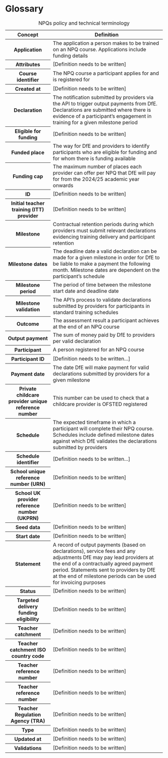 # Glossary 

<table class="govuk-table">
  <caption class="govuk-table__caption govuk-table__caption--m">NPQs policy and technical terminology</caption>
  <thead class="govuk-table__head">
    <tr class="govuk-table__row">
      <th scope="col" class="govuk-table__header">Concept</th>
      <th scope="col" class="govuk-table__header">Definition</th>
    </tr>
  </thead>
  <tbody class="govuk-table__body">
      <tr class="govuk-table__row">
      <th scope="row" class="govuk-table__header">Application</th>
      <td class="govuk-table__cell">The application a person makes to be trained on an NPQ course. Applications include funding details</td>
    </tr>
          <tr class="govuk-table__row">
      <th scope="row" class="govuk-table__header">Attributes</th>
      <td class="govuk-table__cell">[Definition needs to be written]</td>
    </tr>
        <tr class="govuk-table__row">
      <th scope="row" class="govuk-table__header">Course identifier</th>
      <td class="govuk-table__cell">The NPQ course a participant applies for and is registered for</td>
    </tr>
              <tr class="govuk-table__row">
      <th scope="row" class="govuk-table__header">Created at</th>
      <td class="govuk-table__cell">[Definition needs to be written]</td>
    </tr>
        <tr class="govuk-table__row">
      <th scope="row" class="govuk-table__header">Declaration</th>
      <td class="govuk-table__cell">The notification submitted by providers via the API to trigger output payments from DfE. Declarations are submitted where there is evidence of a participant’s engagement in training for a given milestone period</td>
    </tr>
            <tr class="govuk-table__row">
      <th scope="row" class="govuk-table__header">Eligible for funding</th>
      <td class="govuk-table__cell">[Definition needs to be written]</td>
    </tr>
            <tr class="govuk-table__row">
      <th scope="row" class="govuk-table__header">Funded place</th>
      <td class="govuk-table__cell">The way for DfE and providers to identify participants who are eligible for funding and for whom there is funding available</td>
    </tr>
            <tr class="govuk-table__row">
      <th scope="row" class="govuk-table__header">Funding cap</th>
      <td class="govuk-table__cell">The maximum number of places each provider can offer per NPQ that DfE will pay for from the 2024/25 academic year onwards
</td>
<tr class="govuk-table__row">
      <th scope="row" class="govuk-table__header">ID</th>
      <td class="govuk-table__cell">[Definition needs to be written]
</td>
      <tr class="govuk-table__row">
      <th scope="row" class="govuk-table__header">Initial teacher training (ITT) provider</th>
      <td class="govuk-table__cell">[Definition needs to be written]</td>
    </tr>
    </tr>
    <tr class="govuk-table__row">
      <th scope="row" class="govuk-table__header">Milestone</th>
      <td class="govuk-table__cell">Contractual retention periods during which providers must submit relevant declarations evidencing training delivery and participant retention</td>
    </tr>
    <tr class="govuk-table__row">
      <th scope="row" class="govuk-table__header">Milestone dates</th>
      <td class="govuk-table__cell">The deadline date a valid declaration can be made for a given milestone in order for DfE to be liable to make a payment the following month. Milestone dates are dependent on the participant’s schedule</td>
    </tr>
     <tr class="govuk-table__row">
      <th scope="row" class="govuk-table__header">Milestone period</th>
      <td class="govuk-table__cell">The period of time between the milestone start date and deadline date</td>
    </tr>
      <tr class="govuk-table__row">
      <th scope="row" class="govuk-table__header">Milestone validation</th>
      <td class="govuk-table__cell">The API’s process to validate declarations submitted by providers for participants in standard training schedules</td>
    </tr>
       <tr class="govuk-table__row">
      <th scope="row" class="govuk-table__header">Outcome</th>
      <td class="govuk-table__cell">The assessment result a participant achieves at the end of an NPQ course</td>
    </tr>
     <tr class="govuk-table__row">
      <th scope="row" class="govuk-table__header">Output payment</th>
      <td class="govuk-table__cell">The sum of money paid by DfE to providers per valid declaration</td>
    </tr>
    <tr class="govuk-table__row">
      <th scope="row" class="govuk-table__header">Participant</th>
      <td class="govuk-table__cell">A person registered for an NPQ course</td>
    </tr>
       <tr class="govuk-table__row">
      <th scope="row" class="govuk-table__header">Participant ID</th>
      <td class="govuk-table__cell">[Definition needs to be written...]</td>
    </tr>
     <tr class="govuk-table__row">
      <th scope="row" class="govuk-table__header">Payment date</th>
      <td class="govuk-table__cell">The date DfE will make payment for valid declarations submitted by providers for a given milestone</td>
    </tr>
         <tr class="govuk-table__row">
      <th scope="row" class="govuk-table__header">Private childcare provider unique reference number</th>
      <td class="govuk-table__cell">This number can be used to check that a childcare provider is OFSTED registered</td>
    </tr>
      <tr class="govuk-table__row">
      <th scope="row" class="govuk-table__header">Schedule</th>
      <td class="govuk-table__cell">The expected timeframe in which a participant will complete their NPQ course. Schedules include defined milestone dates against which DfE validates the declarations submitted by providers</td>
    </tr>
          <tr class="govuk-table__row">
      <th scope="row" class="govuk-table__header">Schedule identifier</th>
      <td class="govuk-table__cell">[Definition needs to be written...]</td>
    </tr>
      <tr class="govuk-table__row">
      <th scope="row" class="govuk-table__header">School unique reference number (URN)</th>
      <td class="govuk-table__cell">[Definition needs to be written]</td>
    </tr>
      <tr class="govuk-table__row">
      <th scope="row" class="govuk-table__header">School UK provider reference number (UKPRN)</th>
      <td class="govuk-table__cell">[Definition needs to be written]</td>
    </tr>
          <tr class="govuk-table__row">
      <th scope="row" class="govuk-table__header">Seed data</th>
      <td class="govuk-table__cell">[Definition needs to be written]</td>
    </tr>
          <tr class="govuk-table__row">
      <th scope="row" class="govuk-table__header">Start date</th>
      <td class="govuk-table__cell">[Definition needs to be written]</td>
    </tr>
      <tr class="govuk-table__row">
      <th scope="row" class="govuk-table__header">Statement</th>
      <td class="govuk-table__cell">A record of output payments (based on declarations), service fees and any adjustments DfE may pay lead providers at the end of a contractually agreed payment period. Statements sent to providers by DfE at the end of milestone periods can be used for invoicing purposes</td>
    </tr>
      <tr class="govuk-table__row">
      <th scope="row" class="govuk-table__header">Status</th>
      <td class="govuk-table__cell">[Definition needs to be written]</td>
    </tr>
          <tr class="govuk-table__row">
      <th scope="row" class="govuk-table__header">Targeted delivery funding eligibility</th>
      <td class="govuk-table__cell">[Definition needs to be written]</td>
    </tr>
    <tr class="govuk-table__row">
      <th scope="row" class="govuk-table__header">Teacher catchment</th>
      <td class="govuk-table__cell">[Definition needs to be written]</td>
    </tr>
        <tr class="govuk-table__row">
      <th scope="row" class="govuk-table__header">Teacher catchment ISO country code</th>
      <td class="govuk-table__cell">[Definition needs to be written]</td>
    </tr>
      <tr class="govuk-table__row">
      <th scope="row" class="govuk-table__header">Teacher reference number</th>
      <td class="govuk-table__cell">[Definition needs to be written]</td>
    </tr>
      <tr class="govuk-table__row">
      <th scope="row" class="govuk-table__header">Teacher reference number</th>
      <td class="govuk-table__cell">[Definition needs to be written]</td>
    </tr>
          <tr class="govuk-table__row">
      <th scope="row" class="govuk-table__header">Teacher Regulation Agency (TRA)</th>
      <td class="govuk-table__cell">[Definition needs to be written]</td>
    </tr>
          <tr class="govuk-table__row">
      <th scope="row" class="govuk-table__header">Type</th>
      <td class="govuk-table__cell">[Definition needs to be written]</td>
    </tr>
          <tr class="govuk-table__row">
      <th scope="row" class="govuk-table__header">Updated at</th>
      <td class="govuk-table__cell">[Definition needs to be written]</td>
    </tr>
              <tr class="govuk-table__row">
      <th scope="row" class="govuk-table__header">Validations</th>
      <td class="govuk-table__cell">[Definition needs to be written]</td>
    </tr>
  </tbody>
</table>